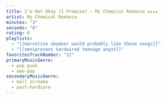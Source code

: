 ```yaml
---
title: I’m Not Okay (I Promise) — My Chemical Romance ★★★★
artist: My Chemical Romance
minutes: "3"
seconds: "6"
rating: 8
playlists:
  - "[[marceline abadeer would probably like these songs]]"
  - "[[omnipresent hardwired teenage angst]]"
favoritesTrackNumber: "21"
primaryMusicGenre:
  - pop punk
  - emo-pop
secondaryMusicGenre:
  - mall screamo
  - post-hardcore
---
```

